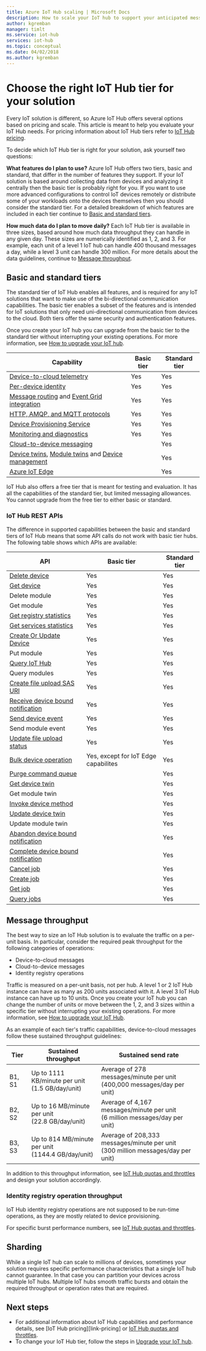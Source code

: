 ```yaml
---
title: Azure IoT Hub scaling | Microsoft Docs
description: How to scale your IoT hub to support your anticipated message throughput and desired features. Includes a summary of the supported throughput for each tier and options for sharding.
author: kgremban
manager: timlt
ms.service: iot-hub
services: iot-hub
ms.topic: conceptual
ms.date: 04/02/2018
ms.author: kgremban
---
```


# Choose the right IoT Hub tier for your solution

Every IoT solution is different, so Azure IoT Hub offers several options based on pricing and scale. This article is meant to help you evaluate your IoT Hub needs. For pricing information about IoT Hub tiers refer to [IoT Hub pricing](https://azure.microsoft.com/pricing/details/iot-hub). 

To decide which IoT Hub tier is right for your solution, ask yourself two questions:

**What features do I plan to use?**
Azure IoT Hub offers two tiers, basic and standard, that differ in the number of features they support. If your IoT solution is based around collecting data from devices and analyzing it centrally then the basic tier is probably right for you. If you want to use more advanced configurations to control IoT devices remotely or distribute some of your workloads onto the devices themselves then you should consider the standard tier. For a detailed breakdown of which features are included in each tier continue to [Basic and standard tiers](#basic-and-standard-tiers).

**How much data do I plan to move daily?**
Each IoT Hub tier is available in three sizes, based around how much data throughput they can handle in any given day. These sizes are numerically identified as 1, 2, and 3. For example, each unit of a level 1 IoT hub can handle 400 thousand messages a day, while a level 3 unit can handle 300 million. For more details about the data guidelines, continue to [Message throughput](#message-throughput).

## Basic and standard tiers

The standard tier of IoT Hub enables all features, and is required for any IoT solutions that want to make use of the bi-directional communication capabilities. The basic tier enables a subset of the features and is intended for IoT solutions that only need uni-directional communication from devices to the cloud. Both tiers offer the same security and authentication features.

Once you create your IoT hub you can upgrade from the basic tier to the standard tier without interrupting your existing operations. For more information, see [How to upgrade your IoT hub](iot-hub-upgrade.md).

| Capability | Basic tier | Standard tier |
| ---------- | ---------- | ------------- |
| [Device-to-cloud telemetry](iot-hub-devguide-messaging.md) | Yes | Yes |
| [Per-device identity](iot-hub-devguide-identity-registry.md) | Yes | Yes |
| [Message routing](iot-hub-devguide-messages-read-custom.md) and [Event Grid integration](iot-hub-event-grid.md) | Yes | Yes |
| [HTTP, AMQP, and MQTT protocols](iot-hub-devguide-protocols.md) | Yes | Yes |
| [Device Provisioning Service](../iot-dps/about-iot-dps.md) | Yes | Yes |
| [Monitoring and diagnostics](iot-hub-monitor-resource-health.md) | Yes | Yes |
| [Cloud-to-device messaging](iot-hub-devguide-c2d-guidance.md) |   | Yes |
| [Device twins](iot-hub-devguide-device-twins.md), [Module twins](iot-hub-devguide-module-twins.md) and [Device management](iot-hub-device-management-overview.md) |   | Yes |
| [Azure IoT Edge](../iot-edge/about-iot-edge.md) |   | Yes |

IoT Hub also offers a free tier that is meant for testing and evaluation. It has all the capabilities of the standard tier, but limited messaging allowances. You cannot upgrade from the free tier to either basic or standard. 

### IoT Hub REST APIs

The difference in supported capabilities between the basic and standard tiers of IoT Hub means that some API calls do not work with basic tier hubs. The following table shows which APIs are available: 

| API | Basic tier | Standard tier |
| --- | ---------- | ------------- |
| [Delete device](https://docs.microsoft.com/en-us/rest/api/iothub/service/service/deletedevice) | Yes | Yes |
| [Get device](https://docs.microsoft.com/en-us/rest/api/iothub/service/service/getdevice) | Yes | Yes |
| Delete module | Yes | Yes |
| Get module | Yes | Yes |
| [Get registry statistics](https://docs.microsoft.com/en-us/rest/api/iothub/service/service/getdeviceregistrystatistics) | Yes | Yes |
| [Get services statistics](https://docs.microsoft.com/en-us/rest/api/iothub/service/service/getservicestatistics) | Yes | Yes |
| [Create Or Update Device](https://docs.microsoft.com/rest/api/iothub/service/service/createorupdatedevice) | Yes | Yes |
| Put module | Yes | Yes |
| [Query IoT Hub](https://docs.microsoft.com/rest/api/iothub/service/service/queryiothub) | Yes | Yes |
| Query modules | Yes | Yes |
| [Create file upload SAS URI](https://docs.microsoft.com/en-us/rest/api/iothub/device/device/createfileuploadsasuri) | Yes | Yes |
| [Receive device bound notification](https://docs.microsoft.com/en-us/rest/api/iothub/device/device/receivedeviceboundnotification) | Yes | Yes |
| [Send device event](https://docs.microsoft.com/en-us/rest/api/iothub/device/device/senddeviceevent) | Yes | Yes |
| Send module event | Yes | Yes |
| [Update file upload status](https://docs.microsoft.com/en-us/rest/api/iothub/device/device/updatefileuploadstatus) | Yes | Yes |
| [Bulk device operation](https://docs.microsoft.com/en-us/rest/api/iot-dps/deviceenrollment/bulkoperation) | Yes, except for IoT Edge capabilites | Yes | 
| [Purge command queue](https://docs.microsoft.com/en-us/rest/api/iothub/service/service/purgecommandqueue) |   | Yes |
| [Get device twin](https://docs.microsoft.com/en-us/rest/api/iothub/service/service/gettwin) |   | Yes |
| Get module twin |   | Yes |
| [Invoke device method](https://docs.microsoft.com/en-us/rest/api/iothub/service/service/invokedevicemethod) |   | Yes |
| [Update device twin](https://docs.microsoft.com/en-us/rest/api/iothub/service/service/updatetwin) |   | Yes | 
| Update module twin |   | Yes | 
| [Abandon device bound notification](https://docs.microsoft.com/en-us/rest/api/iothub/device/device/abandondeviceboundnotification) |   | Yes |
| [Complete device bound notification](https://docs.microsoft.com/en-us/rest/api/iothub/device/device/completedeviceboundnotification) |   | Yes |
| [Cancel job](https://docs.microsoft.com/en-us/rest/api/iothub/service/service/canceljob) |   | Yes |
| [Create job](https://docs.microsoft.com/en-us/rest/api/iothub/service/service/createjob) |   | Yes |
| [Get job](https://docs.microsoft.com/en-us/rest/api/iothub/service/service/getjob) |   | Yes |
| [Query jobs](https://docs.microsoft.com/en-us/rest/api/iothub/service/service/queryjobs) |   | Yes |

## Message throughput

The best way to size an IoT Hub solution is to evaluate the traffic on a per-unit basis. In particular, consider the required peak throughput for the following categories of operations:

* Device-to-cloud messages
* Cloud-to-device messages
* Identity registry operations

Traffic is measured on a per-unit basis, not per hub. A level 1 or 2 IoT Hub instance can have as many as 200 units associated with it. A level 3 IoT Hub instance can have up to 10 units. Once you create your IoT hub you can change the number of units or move between the 1, 2, and 3 sizes within a specific tier without interrupting your existing operations. For more information, see [How to upgrade your IoT Hub](iot-hub-upgrade.md).

As an example of each tier's traffic capabilities, device-to-cloud messages follow these sustained throughput guidelines:

| Tier | Sustained throughput | Sustained send rate |
| --- | --- | --- |
| B1, S1 |Up to 1111 KB/minute per unit<br/>(1.5 GB/day/unit) |Average of 278 messages/minute per unit<br/>(400,000 messages/day per unit) |
| B2, S2 |Up to 16 MB/minute per unit<br/>(22.8 GB/day/unit) |Average of 4,167 messages/minute per unit<br/>(6 million messages/day per unit) |
| B3, S3 |Up to 814 MB/minute per unit<br/>(1144.4 GB/day/unit) |Average of 208,333 messages/minute per unit<br/>(300 million messages/day per unit) |

In addition to this throughput information, see [IoT Hub quotas and throttles][IoT Hub quotas and throttles] and design your solution accordingly.

### Identity registry operation throughput
IoT Hub identity registry operations are not supposed to be run-time operations, as they are mostly related to device provisioning.

For specific burst performance numbers, see [IoT Hub quotas and throttles][IoT Hub quotas and throttles].

## Sharding
While a single IoT hub can scale to millions of devices, sometimes your solution requires specific performance characteristics that a single IoT hub cannot guarantee. In that case you can partition your devices across multiple IoT hubs. Multiple IoT hubs smooth traffic bursts and obtain the required throughput or operation rates that are required.

## Next steps

* For additional information about IoT Hub capabilities and performance details, see [IoT Hub pricing][link-pricing] or [IoT Hub quotas and throttles][IoT Hub quotas and throttles].
* To change your IoT Hub tier, follow the steps in [Upgrade your IoT hub](iot-hub-upgrade.md).

[lnk-pricing]: https://azure.microsoft.com/pricing/details/iot-hub
[IoT Hub quotas and throttles]: iot-hub-devguide-quotas-throttling.md

[lnk-devguide]: iot-hub-devguide.md
[lnk-iotedge]: ../iot-edge/tutorial-simulate-device-linux.md
